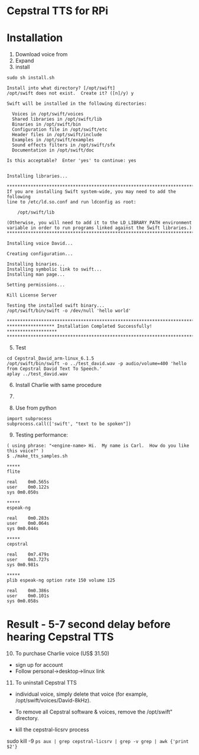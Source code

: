 # Cepstral TTS for RPi


# Installation

1) Download voice from 
2) Expand
3) install
```
sudo sh install.sh

Install into what directory? [/opt/swift] 
/opt/swift does not exist.  Create it? ([n]/y) y

Swift will be installed in the following directories:

  Voices in /opt/swift/voices
  Shared libraries in /opt/swift/lib
  Binaries in /opt/swift/bin
  Configuration file in /opt/swift/etc
  Header files in /opt/swift/include
  Examples in /opt/swift/examples
  Sound effects filters in /opt/swift/sfx
  Documentation in /opt/swift/doc

Is this acceptable?  Enter 'yes' to continue: yes


Installing libraries...

***************************************************************************
If you are installing Swift system-wide, you may need to add the following
line to /etc/ld.so.conf and run ldconfig as root:

    /opt/swift/lib

(Otherwise, you will need to add it to the LD_LIBRARY_PATH environment
variable in order to run programs linked against the Swift libraries.)
***************************************************************************

Installing voice David...

Creating configuration...

Installing binaries...
Installing symbolic link to swift...
Installing man page...

Setting permissions...

Kill License Server

Testing the installed swift binary...
/opt/swift/bin/swift -o /dev/null 'hello world'

***************************************************************************
****************** Installation Completed Successfully! *******************
***************************************************************************
```

5) Test
```
cd Cepstral_David_arm-linux_6.1.5
/opt/swift/bin/swift -o ../test_david.wav -p audio/volume=400 'hello from Cepstral David Text To Speech.'
aplay ../test_david.wav
```

6) Install Charlie with same procedure

7) 

8) Use from python
```
import subprocess
subprocess.call(['swift', "text to be spoken"])
```

9)  Testing performance:
```
( using phrase: "<engine-name> Hi.  My name is Carl.  How do you like this voice?" )
$ ./make_tts_samples.sh 
 
*****
flite

real	0m0.565s
user	0m0.122s
sys	0m0.050s
 
*****
espeak-ng

real	0m0.283s
user	0m0.064s
sys	0m0.044s
 
*****
cepstral

real	0m7.479s
user	0m3.727s
sys	0m0.981s
 
*****
plib espeak-ng option rate 150 volume 125

real	0m0.386s
user	0m0.101s
sys	0m0.058s
```
# Result - 5-7 second delay before hearing Cepstral TTS
 
10) To purchase Charlie voice (US$ 31.50)
- sign up for account
- Follow personal->desktop->linux link

11) To uninstall Cepstral TTS

- individual voice, simply delete that voice (for example, /opt/swift/voices/David-8kHz). 
- To remove all Cepstral software & voices, remove the /opt/swift" directory.

- kill the cepstral-licsrv process

sudo kill -9 `ps aux | grep cepstral-licsrv | grep -v grep | awk {'print $2'}`


